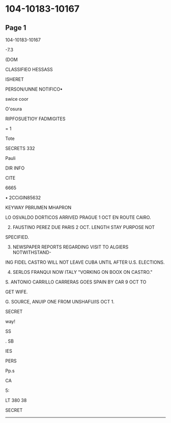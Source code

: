 # 104-10183-10167

## Page 1

104-10183-10167

-7.3

(DOM

CLASSIFIEO HESSASS

ISHERET

PERSON/UNNE NOTIFICO•

swice coor

O'osura

RIPFOSUETIOY FADMIGITES

= 1

Tote

SECRETS 332

Pauli

DIR INFO

CITE

6665

• 2CCiGlN85632

KEYWAY PBRUMEN MHAPRON

LO OSVALDO DORTICOS ARRIVED PRAGUE 1 OCT EN ROUTE CAIRO.

2. FAUSTINO PEREZ DUE PARIS 2 OCT. LENGTH STAY PURPOSE NOT

SPECIFIED.

3. NEWSPAPER REPORTS REGARDING VISIT TO ALGIERS NOTWITHSTAND-

ING FIDEL CASTRO WILL NOT LEAVE CUBA UNTIL AFTER U.S. ELECTIONS.

4. SERLOS FRANQUI NOW ITALY "VORKING ON BOOX ON CASTRO."

S. ANTONIO CARRILLO CARRERAS GOES SPAIN BY CAR 9 OCT TO

GET WIFE.

G. SOURCE, ANUIP ONE FROM UNSHAFU/IS OCT 1.

SECRET

way!

SS

. SB

IES

PERS

Pp.s

CA

5:

LT 380 38

SECRET

---

